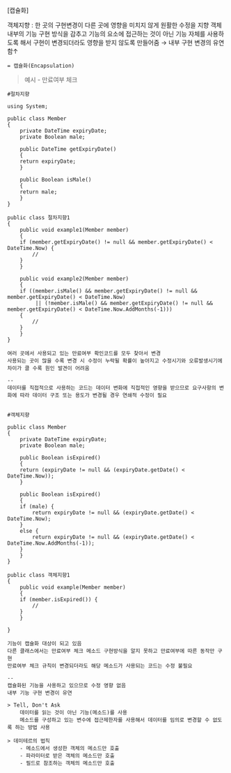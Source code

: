 
[캡슐화]

객체지향 :
	한 곳의 구현변경이 다른 곳에 영향을 미치지 않게 원활한 수정을 지향
	객체 내부의 기능 구현 방식을 감추고 기능의 요소에 접근하는 것이 아닌 기능 자체를 사용하도록 해서 구현이 변경되더라도 영향을 받지 않도록 만들어줌 → 내부 구현 변경의 유연함↑
	
	= 캡슐화(Encapsulation)
	

> 예시 - 만료여부 체크
	
	#절차지향
	
	using System;

	public class Member
	{
	    private DateTime expiryDate;
	    private Boolean male;

	    public DateTime getExpiryDate()
	    {
		return expiryDate;
	    }

	    public Boolean isMale()
	    {
		return male;
	    }
	}

	public class 절차지향1
	{
	    public void example1(Member member)
	    {
		if (member.getExpiryDate() != null && member.getExpiryDate() < DateTime.Now) {
		    //
		}
	    }

	    public void example2(Member member)
	    {
		if ((member.isMale() && member.getExpiryDate() != null && member.getExpiryDate() < DateTime.Now)
		     || (!member.isMale() && member.getExpiryDate() != null && member.getExpiryDate() < DateTime.Now.AddMonths(-1))) 
		{
		    //
		}
	    }
	}

	여러 곳에서 사용되고 있는 만료여부 확인코드를 모두 찾아서 변경
	사용되는 곳이 많을 수록 변경 시 수정이 누락될 확률이 높아지고 수정시기와 오류발생시기에 차이가 클 수록 원인 발견이 어려움
	
	--
	데이터를 직접적으로 사용하는 코드는 데이터 변화에 직접적인 영향을 받으므로 요구사항의 변화에 따라 데이터 구조 또는 용도가 변경될 경우 연쇄적 수정이 필요


	#객체지향
	
	public class Member
	{
	    private DateTime expiryDate;
	    private Boolean male;

	    public Boolean isExpired()
	    {
		return (expiryDate != null && (expiryDate.getDate() < DateTime.Now));
	    }

	    public Boolean isExpired()
	    {
		if (male) {
		    return expiryDate != null && (expiryDate.getDate() < DateTime.Now);
		}
		else {
		    return expiryDate != null && (expiryDate.getDate() < DateTime.Now.AddMonths(-1));
		}
	    }
	}

	public class 객체지향1
	{
	    public void example(Member member)
	    {
		if (member.isExpired()) {
		    //
		}
	    }

	}
	
	기능이 캡슐화 대상이 되고 있음
	다른 클래스에서는 만료여부 체크 메소드 구현방식을 알지 못하고 만료여부에 따른 동작만 구현
	만료여부 체크 규칙이 변경되더라도 해당 메소드가 사용되는 코드는 수정 불필요
	
	--
	캡슐화된 기능을 사용하고 있으므로 수정 영향 없음
	내부 기능 구현 변경이 유연
	
	> Tell, Don't Ask
		데이터를 읽는 것이 아닌 기능(메소드)를 사용
		메소드를 구성하고 있는 변수에 접근제한자를 사용해서 데이터를 임의로 변경할 수 없도록 하는 방법 사용
		
	> 데미테르의 법칙
		- 메소드에서 생성한 객체의 메소드만 호출
		- 파라미터로 받은 객체의 메소드만 호출
		- 필드로 참조하는 객체의 메소드만 호출
